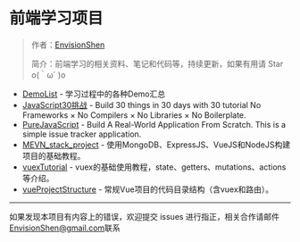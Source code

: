 # 前端学习项目

> 作者：[EnvisionShen](https://github.com/MrEnvision)
>
> 简介：前端学习的相关资料、笔记和代码等，持续更新，如果有用请 Star o(｀ω´ )o



- [DemoList](DemoList/README.md)  - 学习过程中的各种Demo汇总
- [JavaScript30挑战](JavaScript_30days/README.md) - Build 30 things in 30 days with 30 tutorial No Frameworks × No Compilers × No Libraries × No Boilerplate.
- [PureJavaScript](PureJavaScript/README.md) - Build A Real-World Application From Scratch. This is a simple issue tracker application.
- [MEVN_stack_project](MEVN_stack_project/README.md) - 使用MongoDB、ExpressJS、VueJS和NodeJS构建项目的基础教程。
- [vuexTutorial](vuexTutorial/README.md) - vuex的基础使用教程，state、getters、mutations、actions等介绍。
- [vueProjectStructure](vueProjectStructure/README.md) - 常规Vue项目的代码目录结构（含vuex和路由）。



------

如果发现本项目有内容上的错误，欢迎提交 issues 进行指正，相关合作请邮件<a href="mailto:EnvisionShen@gmail.com">EnvisionShen@gmail.com</a>联系